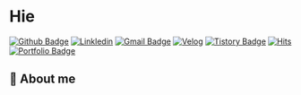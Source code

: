 
# Hie

[![Github Badge](https://img.shields.io/badge/-qsdcfd-grey?style=flat&logo=github&logoColor=white&link=https://github.com/qsdcfd/)](https://www.github.com/qsdcfd/) 
[![Linkledin](https://img.shields.io/badge/Linkledin-blue?style=flat&logoColor=white)](https://www.linkedin.com/in/%EC%84%B8%ED%98%84-%EC%9D%B4-b35aa8241/)
[![Gmail Badge](https://img.shields.io/badge/-leesehyun01@gmail.com-c14438?style=flat&logo=Gmail&logoColor=white&link=mailto:devcseo@gmail.com)](mailto:leesehyun01@gmail.com) 
[![Velog](https://img.shields.io/badge/Velog-orange?style=flat&logoColor=white)](https://velog.io/@qsdcfd/)
[![Tistory Badge](https://img.shields.io/badge/Tech%20Blog-yellow?style=flat&logoColor=white)](https://tpgus343.tistory.com/)
[![Hits](https://hits.seeyoufarm.com/api/count/incr/badge.svg?url=https%3A%2F%2Fgithub.com%2Fgjbae1212%2Fhit-counter&count_bg=%2379C83D&title_bg=%23555555&icon=&icon_color=%23E7E7E7&title=visited&edge_flat=false)](https://github.com/qsdcfd)
[![Portfolio Badge](https://img.shields.io/badge/portfolio-web-blue?style=flat&link=https://github.com/qsdcfd/)](https://github.com/qsdcfd/)  

## 💬 About me
